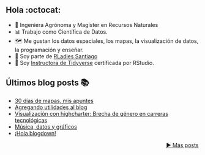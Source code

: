 ## Hola :octocat:

- :sunflower: Ingeniera Agrónoma y Magíster en Recursos Naturales
- :bar_chart: Trabajo como Científica de Datos. 
- 🗺️ Me gustan los datos espaciales, los mapas, la visualización de datos, la programación y enseñar. 
- :purple_heart: Soy parte de [RLadies Santiago](https://github.com/rladieschile)
- :blue_book: Soy [Instructora de Tidyverse](https://education.rstudio.com/trainers/people/orellana+stephanie/) certificada por RStudio.

## Últimos blog posts  :books:

<!-- BLOG-POST-LIST:START -->
- [30 días de mapas, mis apuntes](/2020/12/01/30daymap/)
- [Agregando utilidades al blog](/2020/10/12/agregando-utilidades-hugo/)
- [Visualización con highcharter: Brecha de género en carreras tecnológicas](/2020/05/13/highcharter-brechas/)
- [Música, datos y gráficos](/2020/05/12/musica-datos-y-graficos/)
- [¡Hola blogdown!](/2019/09/24/hola-blogdown/)
<!-- BLOG-POST-LIST:END -->
<p align="right"><a href="https://sporella.netlify.app/post/">▶️ Más posts</a></p>

<!--
**sporella/sporella** is a ✨ _special_ ✨ repository because its `README.md` (this file) appears on your GitHub profile.

Here are some ideas to get you started:

- 🔭 I’m currently working on ...
- 🌱 I’m currently learning ...
- 👯 I’m looking to collaborate on ...
- 🤔 I’m looking for help with ...
- 💬 Ask me about ...
- 📫 How to reach me: ...
- 😄 Pronouns: ...
- ⚡ Fun fact: ...
-->
